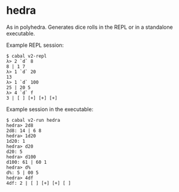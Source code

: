 # hedra

As in polyhedra. Generates dice rolls in the REPL or in a standalone executable.

Example REPL session:

```
$ cabal v2-repl
λ> 2 `d` 8
8 | 1 7
λ> 1 `d` 20
13
λ> 1 `d` 100
25 | 20 5
λ> 4 `d` f
3 | [ ] [+] [+] [+]
```

Example session in the executable:

```
$ cabal v2-run hedra
hedra> 2d8
2d8: 14 | 6 8
hedra> 1d20
1d20: 1
hedra> d20
d20: 5
hedra> d100
d100: 61 | 60 1
hedra> d%
d%: 5 | 00 5
hedra> 4df
4df: 2 | [ ] [+] [+] [ ]
```
